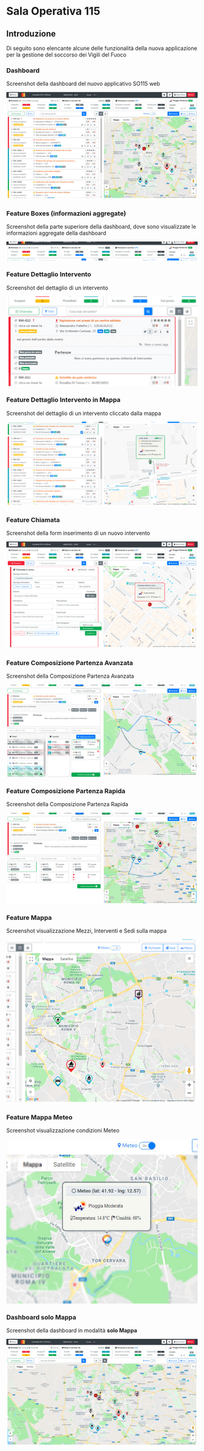 # Sala Operativa 115

## Introduzione

Di seguito sono elencante alcune delle funzionalità della nuova applicazione per la gestione del soccorso dei Vigili del Fuoco

### Dashboard

Screenshot della dashboard del nuovo applicativo SO115 web

![Dashboard](doc/images/dashboard.jpg)

### Feature Boxes (informazioni aggregate)

Screenshot della parte superiore della dashboard, dove sono visualizzate le informazioni aggregate della dashboard

![Boxes (informazioni aggregate)](doc/images/boxes.jpg)

### Feature Dettaglio Intervento

Screenshot del dettaglio di un intervento

![Dettaglio Intervento](doc/images/dettaglio-richiesta.jpg)

### Feature Dettaglio Intervento in Mappa

Screenshot del dettaglio di un intervento cliccato dalla mappa

![Dettaglio Richiesta Mappa](doc/images/dettaglio-richiesta-mappa.jpg)

### Feature Chiamata

Screenshot della form inserimento di un nuovo intervento

![Chiamata in corso](doc/images/chiamata.jpg)

### Feature Composizione Partenza Avanzata

Screenshot della Composizione Partenza Avanzata

![Composizione Partenza Avanzata](doc/images/composizione.jpg)

### Feature Composizione Partenza Rapida

Screenshot della Composizione Partenza Rapida

![Composizione Partenza Rapida](doc/images/composizione-rapida.jpg)

### Feature Mappa

Screenshot visualizzazione Mezzi, Interventi e Sedi sulla mappa

![Mappa](doc/images/dettaglio-marker.jpg)

### Feature Mappa Meteo

Screenshot visualizzazione condizioni Meteo

![Mappa](doc/images/meteo-marker.jpg)

### Dashboard solo Mappa

Screenshot della dashboard in modalità __solo Mappa__

![Dashboard solo mappa](doc/images/dashboard-solo-mappa.jpg)
